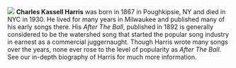 ![](/bios/ckharris/Harris1926sm.jpg)
**Charles Kassell Harris** was born in 1867 in Poughkipsie, NY and died in NYC in 1930. He lived for many years in Milwaukee and published many of his early songs there. His *After The Ball*, published in 1892 is generally considered to be the watershed song that started the popular song industry in earnest as a commercial juggernaught. Though Harris wrote many songs over the years, none ever rose to the level of popularity as *After The Ball*. See our in-depth biography of Harris for much more information.
